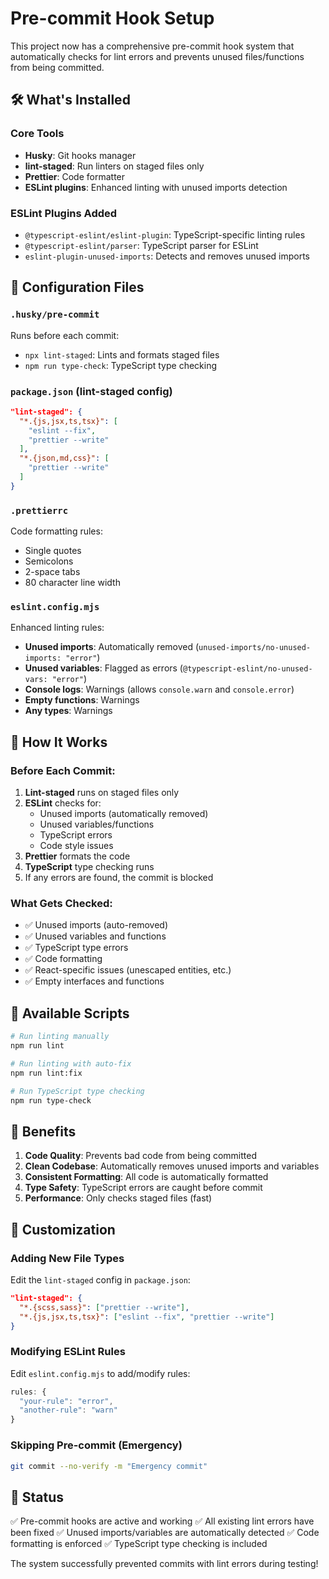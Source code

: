 # Pre-commit Hook Setup

This project now has a comprehensive pre-commit hook system that automatically checks for lint errors and prevents unused files/functions from being committed.

## 🛠️ What's Installed

### Core Tools

- **Husky**: Git hooks manager
- **lint-staged**: Run linters on staged files only
- **Prettier**: Code formatter
- **ESLint plugins**: Enhanced linting with unused imports detection

### ESLint Plugins Added

- `@typescript-eslint/eslint-plugin`: TypeScript-specific linting rules
- `@typescript-eslint/parser`: TypeScript parser for ESLint
- `eslint-plugin-unused-imports`: Detects and removes unused imports

## 🔧 Configuration Files

### `.husky/pre-commit`

Runs before each commit:

- `npx lint-staged`: Lints and formats staged files
- `npm run type-check`: TypeScript type checking

### `package.json` (lint-staged config)

```json
"lint-staged": {
  "*.{js,jsx,ts,tsx}": [
    "eslint --fix",
    "prettier --write"
  ],
  "*.{json,md,css}": [
    "prettier --write"
  ]
}
```

### `.prettierrc`

Code formatting rules:

- Single quotes
- Semicolons
- 2-space tabs
- 80 character line width

### `eslint.config.mjs`

Enhanced linting rules:

- **Unused imports**: Automatically removed (`unused-imports/no-unused-imports: "error"`)
- **Unused variables**: Flagged as errors (`@typescript-eslint/no-unused-vars: "error"`)
- **Console logs**: Warnings (allows `console.warn` and `console.error`)
- **Empty functions**: Warnings
- **Any types**: Warnings

## 🚀 How It Works

### Before Each Commit:

1. **Lint-staged** runs on staged files only
2. **ESLint** checks for:
   - Unused imports (automatically removed)
   - Unused variables/functions
   - TypeScript errors
   - Code style issues
3. **Prettier** formats the code
4. **TypeScript** type checking runs
5. If any errors are found, the commit is blocked

### What Gets Checked:

- ✅ Unused imports (auto-removed)
- ✅ Unused variables and functions
- ✅ TypeScript type errors
- ✅ Code formatting
- ✅ React-specific issues (unescaped entities, etc.)
- ✅ Empty interfaces and functions

## 📝 Available Scripts

```bash
# Run linting manually
npm run lint

# Run linting with auto-fix
npm run lint:fix

# Run TypeScript type checking
npm run type-check
```

## 🎯 Benefits

1. **Code Quality**: Prevents bad code from being committed
2. **Clean Codebase**: Automatically removes unused imports and variables
3. **Consistent Formatting**: All code is automatically formatted
4. **Type Safety**: TypeScript errors are caught before commit
5. **Performance**: Only checks staged files (fast)

## 🔧 Customization

### Adding New File Types

Edit the `lint-staged` config in `package.json`:

```json
"lint-staged": {
  "*.{scss,sass}": ["prettier --write"],
  "*.{js,jsx,ts,tsx}": ["eslint --fix", "prettier --write"]
}
```

### Modifying ESLint Rules

Edit `eslint.config.mjs` to add/modify rules:

```javascript
rules: {
  "your-rule": "error",
  "another-rule": "warn"
}
```

### Skipping Pre-commit (Emergency)

```bash
git commit --no-verify -m "Emergency commit"
```

## 🎉 Status

✅ Pre-commit hooks are active and working
✅ All existing lint errors have been fixed
✅ Unused imports/variables are automatically detected
✅ Code formatting is enforced
✅ TypeScript type checking is included

The system successfully prevented commits with lint errors during testing!

